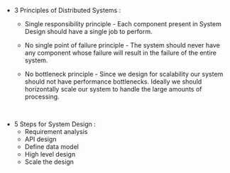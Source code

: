 - 3 Principles of Distributed Systems :
  - Single responsibility principle - Each component present in System Design should have a single job to perform.
  - No single point of failure principle - The system should never have any component whose failure will result in the failure of the entire system.

  - No bottleneck principle - Since we design for scalability our system should not have performance bottlenecks. Ideally we should horizontally scale our system to handle the large amounts of processing.
<br />

- 5 Steps for System Design :
  - Requirement analysis
  - API design
  - Define data model
  - High level design
  - Scale the design
